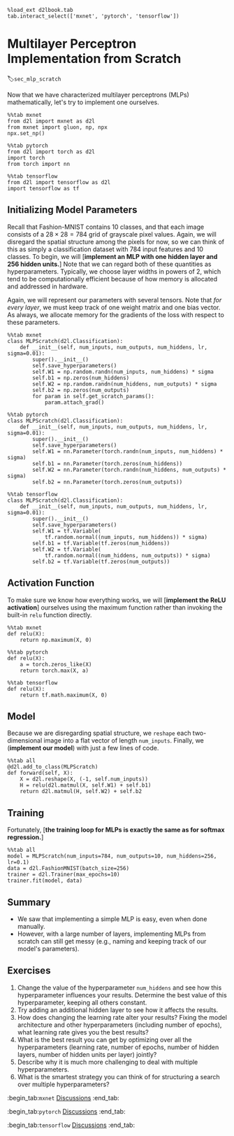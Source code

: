 ```{.python .input  n=1}
%load_ext d2lbook.tab
tab.interact_select(['mxnet', 'pytorch', 'tensorflow'])
```

# Multilayer Perceptron Implementation from Scratch
:label:`sec_mlp_scratch`

Now that we have characterized
multilayer perceptrons (MLPs) mathematically,
let's try to implement one ourselves.

```{.python .input  n=2}
%%tab mxnet
from d2l import mxnet as d2l
from mxnet import gluon, np, npx
npx.set_np()
```

```{.python .input  n=3}
%%tab pytorch
from d2l import torch as d2l
import torch
from torch import nn
```

```{.python .input  n=4}
%%tab tensorflow
from d2l import tensorflow as d2l
import tensorflow as tf
```

## Initializing Model Parameters

Recall that Fashion-MNIST contains 10 classes,
and that each image consists of a $28 \times 28 = 784$
grid of grayscale pixel values.
Again, we will disregard the spatial structure
among the pixels for now,
so we can think of this as simply a classification dataset
with 784 input features and 10 classes.
To begin, we will [**implement an MLP
with one hidden layer and 256 hidden units.**]
Note that we can regard both of these quantities
as hyperparameters.
Typically, we choose layer widths in powers of 2,
which tend to be computationally efficient because
of how memory is allocated and addressed in hardware.

Again, we will represent our parameters with several tensors.
Note that *for every layer*, we must keep track of
one weight matrix and one bias vector.
As always, we allocate memory
for the gradients of the loss with respect to these parameters.

```{.python .input  n=5}
%%tab mxnet
class MLPScratch(d2l.Classification):
    def __init__(self, num_inputs, num_outputs, num_hiddens, lr, sigma=0.01):
        super().__init__()
        self.save_hyperparameters()
        self.W1 = np.random.randn(num_inputs, num_hiddens) * sigma
        self.b1 = np.zeros(num_hiddens)
        self.W2 = np.random.randn(num_hiddens, num_outputs) * sigma
        self.b2 = np.zeros(num_outputs)
        for param in self.get_scratch_params():
            param.attach_grad()
```

```{.python .input  n=6}
%%tab pytorch
class MLPScratch(d2l.Classification):
    def __init__(self, num_inputs, num_outputs, num_hiddens, lr, sigma=0.01):
        super().__init__()
        self.save_hyperparameters()
        self.W1 = nn.Parameter(torch.randn(num_inputs, num_hiddens) * sigma)
        self.b1 = nn.Parameter(torch.zeros(num_hiddens))
        self.W2 = nn.Parameter(torch.randn(num_hiddens, num_outputs) * sigma)
        self.b2 = nn.Parameter(torch.zeros(num_outputs))
```

```{.python .input  n=7}
%%tab tensorflow
class MLPScratch(d2l.Classification):
    def __init__(self, num_inputs, num_outputs, num_hiddens, lr, sigma=0.01):
        super().__init__()
        self.save_hyperparameters()
        self.W1 = tf.Variable(
            tf.random.normal((num_inputs, num_hiddens)) * sigma)
        self.b1 = tf.Variable(tf.zeros(num_hiddens))
        self.W2 = tf.Variable(
            tf.random.normal((num_hiddens, num_outputs)) * sigma)
        self.b2 = tf.Variable(tf.zeros(num_outputs))
```

## Activation Function

To make sure we know how everything works,
we will [**implement the ReLU activation**] ourselves
using the maximum function rather than
invoking the built-in `relu` function directly.

```{.python .input  n=8}
%%tab mxnet
def relu(X):
    return np.maximum(X, 0)
```

```{.python .input  n=9}
%%tab pytorch
def relu(X):
    a = torch.zeros_like(X)
    return torch.max(X, a)
```

```{.python .input  n=10}
%%tab tensorflow
def relu(X):
    return tf.math.maximum(X, 0)
```

## Model

Because we are disregarding spatial structure,
we `reshape` each two-dimensional image into
a flat vector of length  `num_inputs`.
Finally, we (**implement our model**)
with just a few lines of code.

```{.python .input  n=11}
%%tab all
@d2l.add_to_class(MLPScratch)
def forward(self, X):
    X = d2l.reshape(X, (-1, self.num_inputs))
    H = relu(d2l.matmul(X, self.W1) + self.b1)
    return d2l.matmul(H, self.W2) + self.b2
```

## Training

Fortunately, [**the training loop for MLPs
is exactly the same as for softmax regression.**]

```{.python .input  n=12}
%%tab all
model = MLPScratch(num_inputs=784, num_outputs=10, num_hiddens=256, lr=0.1)
data = d2l.FashionMNIST(batch_size=256)
trainer = d2l.Trainer(max_epochs=10)
trainer.fit(model, data)
```

## Summary

* We saw that implementing a simple MLP is easy, even when done manually.
* However, with a large number of layers, implementing MLPs from scratch can still get messy (e.g., naming and keeping track of our model's parameters).


## Exercises

1. Change the value of the hyperparameter `num_hiddens` and see how this hyperparameter influences your results. Determine the best value of this hyperparameter, keeping all others constant.
1. Try adding an additional hidden layer to see how it affects the results.
1. How does changing the learning rate alter your results? Fixing the model architecture and other hyperparameters (including number of epochs), what learning rate gives you the best results?
1. What is the best result you can get by optimizing over all the hyperparameters (learning rate, number of epochs, number of hidden layers, number of hidden units per layer) jointly?
1. Describe why it is much more challenging to deal with multiple hyperparameters.
1. What is the smartest strategy you can think of for structuring a search over multiple hyperparameters?

:begin_tab:`mxnet`
[Discussions](https://discuss.d2l.ai/t/92)
:end_tab:

:begin_tab:`pytorch`
[Discussions](https://discuss.d2l.ai/t/93)
:end_tab:

:begin_tab:`tensorflow`
[Discussions](https://discuss.d2l.ai/t/227)
:end_tab:

